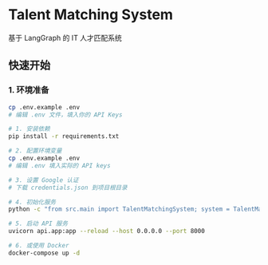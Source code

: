 # Talent Matching System

基于 LangGraph 的 IT 人才匹配系统

## 快速开始

### 1. 环境准备
```bash
cp .env.example .env
# 编辑 .env 文件，填入你的 API Keys

# 1. 安装依赖
pip install -r requirements.txt

# 2. 配置环境变量
cp .env.example .env
# 编辑 .env 填入实际的 API keys

# 3. 设置 Google 认证
# 下载 credentials.json 到项目根目录

# 4. 初始化服务
python -c "from src.main import TalentMatchingSystem; system = TalentMatchingSystem()"

# 5. 启动 API 服务
uvicorn api.app:app --reload --host 0.0.0.0 --port 8000

# 6. 或使用 Docker
docker-compose up -d